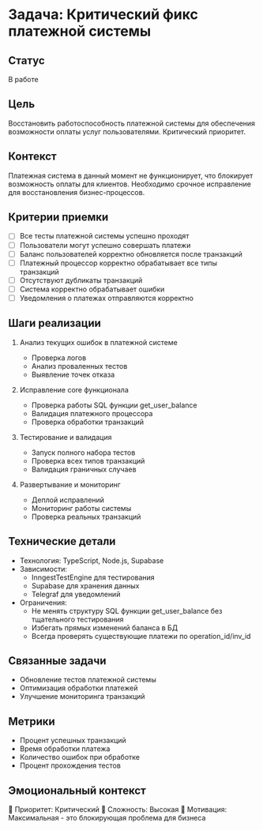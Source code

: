 # Задача: Критический фикс платежной системы

## Статус
В работе

## Цель
Восстановить работоспособность платежной системы для обеспечения возможности оплаты услуг пользователями. Критический приоритет.

## Контекст
Платежная система в данный момент не функционирует, что блокирует возможность оплаты для клиентов. Необходимо срочное исправление для восстановления бизнес-процессов.

## Критерии приемки
- [ ] Все тесты платежной системы успешно проходят
- [ ] Пользователи могут успешно совершать платежи
- [ ] Баланс пользователей корректно обновляется после транзакций
- [ ] Платежный процессор корректно обрабатывает все типы транзакций
- [ ] Отсутствуют дубликаты транзакций
- [ ] Система корректно обрабатывает ошибки
- [ ] Уведомления о платежах отправляются корректно

## Шаги реализации
1. Анализ текущих ошибок в платежной системе
   - Проверка логов
   - Анализ проваленных тестов
   - Выявление точек отказа

2. Исправление core функционала
   - Проверка работы SQL функции get_user_balance
   - Валидация платежного процессора
   - Проверка обработки транзакций

3. Тестирование и валидация
   - Запуск полного набора тестов
   - Проверка всех типов транзакций
   - Валидация граничных случаев

4. Развертывание и мониторинг
   - Деплой исправлений
   - Мониторинг работы системы
   - Проверка реальных транзакций

## Технические детали
- Технология: TypeScript, Node.js, Supabase
- Зависимости: 
  - InngestTestEngine для тестирования
  - Supabase для хранения данных
  - Telegraf для уведомлений
- Ограничения:
  - Не менять структуру SQL функции get_user_balance без тщательного тестирования
  - Избегать прямых изменений баланса в БД
  - Всегда проверять существующие платежи по operation_id/inv_id

## Связанные задачи
- Обновление тестов платежной системы
- Оптимизация обработки платежей
- Улучшение мониторинга транзакций

## Метрики
- Процент успешных транзакций
- Время обработки платежа
- Количество ошибок при обработке
- Процент прохождения тестов

## Эмоциональный контекст
🎯 Приоритет: Критический
💪 Сложность: Высокая
🌟 Мотивация: Максимальная - это блокирующая проблема для бизнеса 